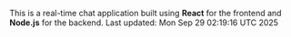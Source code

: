 This is a real-time chat application built using **React** for the frontend and **Node.js** for the backend.
Last updated: Mon Sep 29 02:19:16 UTC 2025
